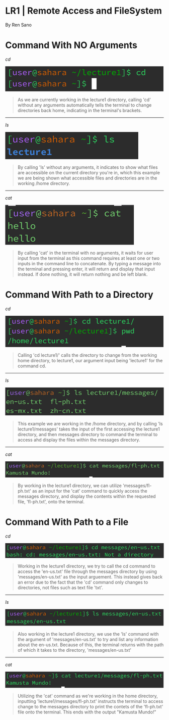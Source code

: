# **LR1 | Remote Access and FileSystem**

By Ren Sano


# **Command With NO Arguments**

*cd*

  ![Image](images/cdnoarg.png)
 > As we are currently working in the lecture1 directory, calling 'cd' without any arguments automatically tells the terminal to change directories back home, indicating in the terminal's brackets.

---
*ls*

 ![Image](images/noarg.png)
> By calling 'ls' without any arguments, it indicates to show what files are accessible on the current directory you're in, which this example we are being shown what accessible files and directories are in the working /home directory.

---
*cat*

![Image](images/catnoarg.png)
> By calling 'cat' in the terminal with no arguments, it waits for user input from the terminal as this command requires at least one or two inputs in the command line to concatenate. By typing a message into the terminal and pressing enter, it will return and display that input instead. If done nothing, it will return nothing and be left blank. 


# **Command With Path to a Directory**

*cd*

  ![Image](images/direct.png)
> Calling 'cd lecture1/' calls the directory to change from the working home directory, to lecture1, our argument input being 'lecture1' for the command cd.

---
*ls*

 ![Image](images/lsdirect.png)
> This example we are working in the /home directory, and by calling 'ls lecture1/messages' takes the input of the first accessing the lecture1 directory, and then messages directory to command the terminal to access ahd display the files within the messages directory.

---
*cat*

  ![Image](images/catdirect.png)
> By working in the lecture1 directory, we can utilize 'messages/fl-ph.txt' as an input for the 'cat' command to quickly access the messages directory, and display the contents within the requested file, 'fl-ph.txt', onto the terminal.


# **Command With Path to a File**

*cd*

  ![Image](images/cdpath.png)
> Working in the lecture1 directory, we try to call the cd command to access the 'en-us.txt' file through the messages directory by using 'messages/en-us.txt' as the input arguement. This instead gives back an error due to the fact that the 'cd' command only changes to directories, not files such as text file 'txt'.

---
*ls*

  ![Image](images/lspath.png)
> Also working in the lecture1 directory, we use the 'ls' command with the argument of 'messages/en-us.txt' to try and list any information about the en-us.txt. Because of this, the terminal returns with the path of which it takes to the directory, 'messages/en-us.txt'

---
*cat*

  ![Image](images/catpath.png)
> Utilizing the 'cat' command as we're working in the home directory, inputting 'lecture1/messages/fl-ph.txt' instructs the terminal to access change to the messages directory to print the contets of the 'fl-ph.txt' file onto the terminal. This ends with the output "Kamusta Mundo!"


